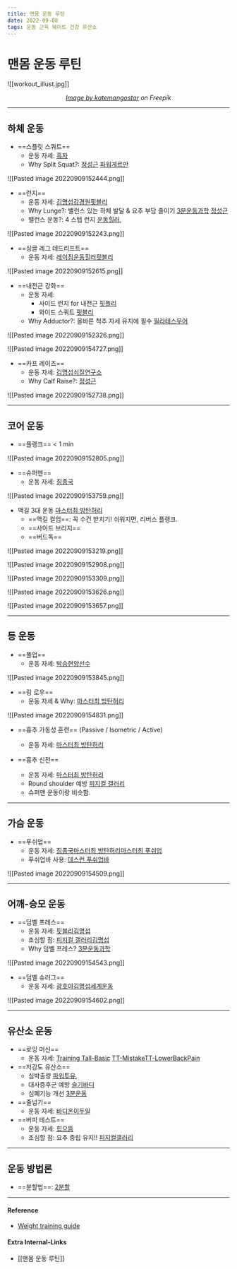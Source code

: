 ```yaml
---
title: 맨몸 운동 루틴
date: 2022-09-08
tags: 운동 근육 웨이트 건강 유산소
---
```


# 맨몸 운동 루틴

![[workout_illust.jpg]]
<center><em><a href="https://www.freepik.com/free-vector/set-active-multiethnic-people-training-gym_4530318.htm#query=workout&position=6&from_view=search">Image by katemangostar</a> on Freepik</em></center>

---

## 하체 운동


- ==스플릿 스쿼트== 
	- 운동 자세: [흑자](https://youtu.be/i_QjYic2hdg)
	- Why Split Squat?: [정성근](https://youtu.be/xUqrHJgPO2E) [파워게르만](https://youtu.be/kCVBhjO5BLo)

![[Pasted image 20220909152444.png]]

- ==런지== 
	- 운동 자세: [김명섭](https://youtu.be/eE82SDgdBZQ)[강경원](https://youtu.be/oPkwl7cFlyk)[핏블리](https://youtu.be/-OK8SK8gtJI)
	- Why Lunge?: 밸런스 있는 하체 발달 & 요추 부담 줄이기 [3분운동과학](https://youtu.be/uhg4C7xokmk) [정성근](https://youtu.be/0DcibfYI6AI)
	- 밸런스 운동?: 4 스텝 런지 [운동힐러](https://youtu.be/LRuxpFm38uE), 

![[Pasted image 20220909152243.png]]

- ==싱글 레그 데드리프트== 
	- 운동 자세: [레이짐](https://m.blog.naver.com/heirowind/221627837674)[운동힐러](https://youtu.be/UG5-VT9-Y1Q)[핏블리](https://youtu.be/Yu80u4HtqXs)

![[Pasted image 20220909152615.png]]

- ==내전근 강화==
	- 운동 자세:
		- 사이드 런지 for 내전근 [핏플리](https://youtu.be/mdf7o5fwyig)
		- 와이드 스쿼트 [핏블리](https://youtu.be/VjVuNRM6hG0)
	- Why Adductor?: 올바른 척추 자세 유지에 필수 [필라테스무어](https://youtu.be/OQCgtVXq2js)
	

![[Pasted image 20220909152326.png]]

![[Pasted image 20220909154727.png]]

- ==카프 레이즈== 
	- 운동 자세: [김명섭](https://youtu.be/QdAtQJMKi0U)[쇠질연구소](https://youtu.be/-azhxuWVYCM)
	- Why Calf Raise?: [정성근](https://youtu.be/r0y6XSfp4CE)

![[Pasted image 20220909152738.png]]

---

## 코어 운동
- ==플랭크== < 1 min 

![[Pasted image 20220909152805.png]]

- ==슈퍼맨== 
	- 운동 자세: [짐종국](https://youtu.be/jDQ_42bNT-Q)

![[Pasted image 20220909153759.png]]

- 맥길 3대 운동 [마스터최 방탄허리](https://youtu.be/ARGmMR_-bHw)
	- ==맥길 컬업==: 꼭 수건 받치기! 쉬워지면, 리버스 플랭크.
	- ==사이드 브리지==
	- ==버드독==

![[Pasted image 20220909153219.png]]

![[Pasted image 20220909152908.png]]

![[Pasted image 20220909153309.png]]

![[Pasted image 20220909153626.png]]

![[Pasted image 20220909153657.png]]

---

## 등 운동
- ==풀업== 
	- 운동 자세: [박승현](https://youtu.be/bS7cmBE802k)[양선수](https://youtu.be/I0DPkJoz1CU)

![[Pasted image 20220909153845.png]]

- ==링 로우==
	- 운동 자세 & Why: [마스터최 방탄허리](https://youtu.be/qi4OHdj2K6Q)

![[Pasted image 20220909154831.png]]

- ==흉추 가동성 훈련== (Passive / Isometric / Active) 
	- 운동 자세: [마스터최 방탄허리](https://youtu.be/ARGmMR_-bHw)

- ==흉추 신전== 
	- 운동 자세: [마스터최 방탄허리](https://youtu.be/ARGmMR_-bHw)
	- Round shoulder 예방 [피지컬 갤러리](https://youtu.be/qMtyhDDmJ-U?t=174)
	- 슈퍼맨 운동이랑 비슷함.

---

## 가슴 운동 
- ==푸쉬업== 
	- 운동 자세: [짐종국](https://youtu.be/Lr_Xy0t2DCU)[마스터최 방탄허리](https://youtu.be/qi4OHdj2K6Q)[마스터최 푸쉬업](https://youtu.be/gGQhQ2xwB2M)
	- 푸쉬업바 사용: [데스런 푸쉬업바](https://youtu.be/2wWWWWhzSj8)

![[Pasted image 20220909154509.png]]

---

## 어깨-승모 운동
- ==덤벨 프레스== 
	- 운동 자세: [핏블리](https://youtu.be/Ia9DYFMkMmU)[김명섭](https://youtu.be/FxzaMlej8ZY)
	- 조심할 점: [피지컬 갤러리](https://youtu.be/kr7VinZ5vnE)[김명섭](https://youtu.be/_geC1KPo2og)
	- Why 덤벨 프레스? [3분운동과학](https://youtu.be/J4t0ityKU2Q)

![[Pasted image 20220909154543.png]]

- ==덤벨 슈러그== 
	- 운동 자세: [광호야](https://youtu.be/_tDW2WKAH_k)[김명섭](https://youtu.be/NbOS4QTr70A)[세계운동](https://youtu.be/tT3lukE2ZcQ)

![[Pasted image 20220909154602.png]]

---

## 유산소 운동
- ==로잉 머신== 
	- 운동 자세: [Training Tall-Basic](https://youtu.be/ZN0J6qKCIrI) [TT-Mistake](https://youtu.be/SHnjMCtt1Dc)[TT-LowerBackPain](https://youtu.be/rAIUTXhzHd8)
- ==저강도 유산소== 
	- 심박출량 [파워투유](https://youtu.be/_nES5wdrsiU), 
	- 대사증후군 예방 [슬기바디](https://youtu.be/TqosiQ1OQEc)
	- 심폐기능 개선 [3분운동](https://youtu.be/Z5Zrpy6B7a8)
- ==줄넘기== 
	- 운동 자세: [바디온](https://youtu.be/3jcK141MmsE)[이두일](https://youtu.be/RD7CNTKJKGs)
- ==버피 테스트== 
	- 운동 자세: [힙으뜸](https://youtu.be/Uly8jUuscOw)
	- 조심할 점: 요추 중립 유지!! [피지컬갤러리](https://youtu.be/hVPgQT7cZdY)

---

## 운동 방법론
- ==분할법==: [2분할](https://youtu.be/GU5ZPiYPwWA)




---
#### Reference
- [Weight training guide](https://weighttraining.guide/)

#### Extra Internal-Links
- [[맨몸 운동 루틴]]
